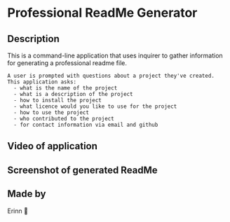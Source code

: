 # Professional ReadMe Generator
   
  ## Description
  This is a command-line application that uses inquirer to gather information for generating a professional readme file.
    
    A user is prompted with questions about a project they've created. This application asks:
      - what is the name of the project
      - what is a description of the project
      - how to install the project
      - what licence would you like to use for the project
      - how to use the project
      - who contributed to the project
      - for contact information via email and github
      
## Video of application

## Screenshot of generated ReadMe
  
## Made by
Erinn 👾
